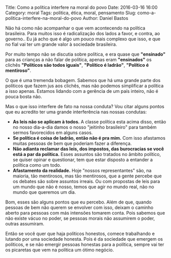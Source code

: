 Title: Como a política interfere na moral do povo
Date: 2016-03-16 16:00
Category: moral
Tags: politica, ética, moral, pensamento
Slug: como-a-política-interfere-na-moral-do-povo
Author: Daniel Bastos

Não há como não acompanhar o que vem acontecendo na política brasileira. Para
muitos isso é radicalização dos lados a favor, e contra, ao governo.. Eu já
acho que é algo um pouco mais complexo que isso, e que no fial vai ter um grande
valor à sociedade brasileira.

Por muito tempo não se discutia sobre política, e era quase que **"ensinado"**
para as crianças a não falar de política, apenas eram **"ensinados"** os clichês
**"Políticos são todos iguais"**, **"Político é ladrão"**, **"Político é mentiroso"**.

O que é uma tremenda bobagem. Sabemos que há uma grande parte dos políticos que
fazem jus aos clichês, mas não podemos simplificar a política a isso apenas.
Estamos lidando com a gerência de um país inteiro, não é pouca bosta não.

Mas o que isso interfere de fato na nossa conduta? Vou citar alguns pontos que eu acredito ter uma grande interferência
nas nossas condutas:

  * **As leis não se aplicam à todos.** A classe política esta acima disso, então
no nosso dia-a-dia damos o nosso "jeitinho brasileiro" para também sermos
favorecidos em alguns casos.
  * **Se política é coisa de ladrão, então não é pra mim.** Com isso afastamos muitas
pessoas de bem que poderiam fazer a diferença.
  * **Não adianta reclamar das leis, dos impostos, das burocracias se você está
a par da política.** Esses assuntos são tratados no âmbito político, se quiser
opinar e questionar, tem que estar disposto a entander a política como um todo.
  * **Afastamento da realidade.** Hoje "nossos representantes" são, na maioria, tão
mentirosos, mas tão mentirosos, que a gente percebe que os debates são sobre
assuntos irreais. Ou com propostas de leis para um mundo que não é nosso, temos
que agir no mundo real, não no mundo que queremos um dia.


Bom, esses são alguns pontos que eu percebo. Além de que, quando pessoas de bem
não querem se envolver com isso, deixam o caminho aberto para pessoas com más
intensões tomarem conta. Pois sabemos que não existe vácuo no poder, se pessoas
morais não assumirem o poder, outras assumiram.

Então se você quer que haja políticos honestos, comece trabalhando e lutando por
uma sociedade honesta. Pois é da sociedade que emergem os políticos, e se não
emergir pessoas honestas para a política, sempre vai ter os picaretas que vem
na política um ótimo negócio.
